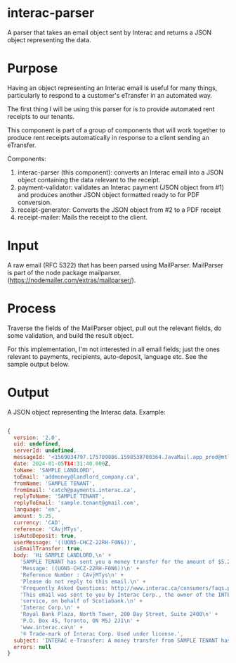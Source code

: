 # interac-parser
A parser that takes an email object sent by Interac and returns a JSON object representing the data.

# Purpose

Having an object representing an Interac email is useful for many things, particularly to respond to a customer's eTransfer in an automated way.

The first thing I will be using this parser for is to provide automated rent receipts to our tenants.

This component is part of a group of components that will work together to produce rent receipts automatically in response to a client sending an eTransfer.

Components:

1. interac-parser (this component): converts an Interac email into a JSON object containing the data relevant to the receipt.
2. payment-validator: validates an Interac payment (JSON object from #1) and produces another JSON object formatted ready to for PDF conversion.
3. receipt-generator: Converts the JSON object from #2 to a PDF receipt
4. receipt-mailer: Mails the receipt to the client.

# Input

A raw email (RFC 5322) that has been parsed using MailParser. MailParser is part of the node package mailparser. (https://nodemailer.com/extras/mailparser/). 

# Process
Traverse the fields of the MailParser object, pull out the relevant fields, do some validation, and build the result object.

For this implementation, I'm not interested in all email fields; just the ones relevant to payments, recipients, auto-deposit, language etc. See the sample output below.

# Output

A JSON object representing the Interac data. Example:

```JavaScript

{
  version: '2.0',
  uid: undefined,
  serverId: undefined,
  messageId: '<1569034797.175709886.1598538700364.JavaMail.app_prod@mtlpnot04.prod.certapay.com>',
  date: 2024-01-05T14:31:40.000Z,
  toName: 'SAMPLE LANDLORD',
  toEmail: 'addmoney@landlord_company.ca',
  fromName: 'SAMPLE TENANT',
  fromEmail: 'catch@payments.interac.ca',
  replyToName: 'SAMPLE TENANT',
  replyToEmail: 'sample.tenant@gmail.com',
  language: 'en',
  amount: 5.25,
  currency: 'CAD',
  reference: 'CAvjMTys',
  isAutoDeposit: true,
  userMessage: '((UON5-CHCZ-22RH-F0N6))',
  isEmailTransfer: true,
  body: 'Hi SAMPLE LANDLORD,\n' +
    'SAMPLE TENANT has sent you a money transfer for the amount of $5.25 (CAD) and the money has been automatically deposited into your bank account at Scotiabank.\n' +
    'Message: ((UON5-CHCZ-22RH-F0N6))\n' +
    'Reference Number : CAvjMTys\n' +
    'Please do not reply to this email.\n' +
    'Frequently Asked Questions: http://www.interac.ca/consumers/faqs.php#emt\n' +
    'This email was sent to you by Interac Corp., the owner of the INTERAC e-Transfer®\n' +
    'service, on behalf of Scotiabank.\n' +
    'Interac Corp.\n' +
    'Royal Bank Plaza, North Tower, 200 Bay Street, Suite 2400\n' +
    'P.O. Box 45, Toronto, ON M5J 2J1\n' +
    'www.interac.ca\n' +
    '® Trade-mark of Interac Corp. Used under license.',
  subject: 'INTERAC e-Transfer: A money transfer from SAMPLE TENANT has been automatically deposited.',
  errors: null
}
```